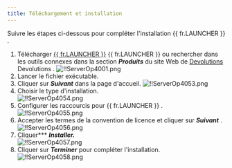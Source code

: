 ```yaml
---
title: Téléchargement et installation
---
```

Suivre les étapes ci-dessous pour compléter l'installation {{ fr.LAUNCHER }} .  

1. Télécharger [{{ fr.LAUNCHER }}](https://devolutions.net/fr/launcher/download) {{ fr.LAUNCHER }} ou rechercher dans les outils connexes dans la section ***Produits*** du site Web de [Devolutions](https://devolutions.net/fr) Devolutions . 
![!!ServerOp4001.png](/img/fr/server/ServerOp4001.png) 
1. Lancer le fichier exécutable. 
1. Cliquer sur ***Suivant*** dans la page d'accueil. 
![!!ServerOp4053.png](/img/fr/server/ServerOp4053.png) 
1. Choisir le type d'installation.  
![!!ServerOp4054.png](/img/fr/server/ServerOp4054.png) 
1. Configurer les raccourcis pour {{ fr.LAUNCHER }} .  
![!!ServerOp4055.png](/img/fr/server/ServerOp4055.png) 
1. Accepter les termes de la convention de licence et cliquer sur ***Suivant*** .  
![!!ServerOp4056.png](/img/fr/server/ServerOp4056.png) 
1. Cliquer*** ***Installer.***  
![!!ServerOp4057.png](/img/fr/server/ServerOp4057.png)  
1. Cliquer sur ***Terminer*** pour compléter l'installation.  
![!!ServerOp4058.png](/img/fr/server/ServerOp4058.png) 

